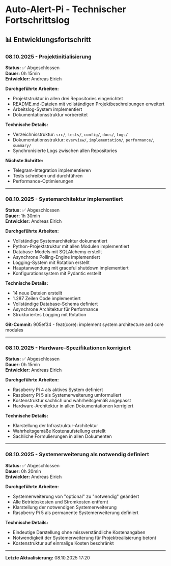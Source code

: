 # Auto-Alert-Pi - Technischer Fortschrittslog

## 📊 Entwicklungsfortschritt

### 08.10.2025 - Projektinitialisierung
**Status:** ✅ Abgeschlossen  
**Dauer:** 0h 15min  
**Entwickler:** Andreas Eirich

**Durchgeführte Arbeiten:**
- Projektstruktur in allen drei Repositories eingerichtet
- README.md-Dateien mit vollständigen Projektbeschreibungen erweitert
- Arbeitslog-System implementiert
- Dokumentationsstruktur vorbereitet

**Technische Details:**
- Verzeichnisstruktur: `src/`, `tests/`, `config/`, `docs/`, `logs/`
- Dokumentationsstruktur: `overview/`, `implementation/`, `performance/`, `summary/`
- Synchronisierte Logs zwischen allen Repositories

**Nächste Schritte:**
- Telegram-Integration implementieren
- Tests schreiben und durchführen
- Performance-Optimierungen

---

### 08.10.2025 - Systemarchitektur implementiert
**Status:** ✅ Abgeschlossen  
**Dauer:** 1h 30min  
**Entwickler:** Andreas Eirich

**Durchgeführte Arbeiten:**
- Vollständige Systemarchitektur dokumentiert
- Python-Projektstruktur mit allen Modulen implementiert
- Database-Models mit SQLAlchemy erstellt
- Asynchrone Polling-Engine implementiert
- Logging-System mit Rotation erstellt
- Hauptanwendung mit graceful shutdown implementiert
- Konfigurationssystem mit Pydantic erstellt

**Technische Details:**
- 14 neue Dateien erstellt
- 1.287 Zeilen Code implementiert
- Vollständige Database-Schema definiert
- Asynchrone Architektur für Performance
- Strukturiertes Logging mit Rotation

**Git-Commit:** 905ef34 - feat(core): implement system architecture and core modules

---

### 08.10.2025 - Hardware-Spezifikationen korrigiert
**Status:** ✅ Abgeschlossen  
**Dauer:** 0h 15min  
**Entwickler:** Andreas Eirich

**Durchgeführte Arbeiten:**
- Raspberry Pi 4 als aktives System definiert
- Raspberry Pi 5 als Systemerweiterung umformuliert
- Kostenstruktur sachlich und wahrheitsgemäß angepasst
- Hardware-Architektur in allen Dokumentationen korrigiert

**Technische Details:**
- Klarstellung der Infrastruktur-Architektur
- Wahrheitsgemäße Kostenaufstellung erstellt
- Sachliche Formulierungen in allen Dokumenten

---

### 08.10.2025 - Systemerweiterung als notwendig definiert
**Status:** ✅ Abgeschlossen  
**Dauer:** 0h 20min  
**Entwickler:** Andreas Eirich

**Durchgeführte Arbeiten:**
- Systemerweiterung von "optional" zu "notwendig" geändert
- Alle Betriebskosten und Stromkosten entfernt
- Klarstellung der notwendigen Systemerweiterung
- Raspberry Pi 5 als permanente Systemerweiterung definiert

**Technische Details:**
- Eindeutige Darstellung ohne missverständliche Kostenangaben
- Notwendigkeit der Systemerweiterung für Projektrealisierung betont
- Kostenstruktur auf einmalige Kosten beschränkt

---
**Letzte Aktualisierung:** 08.10.2025 17:20